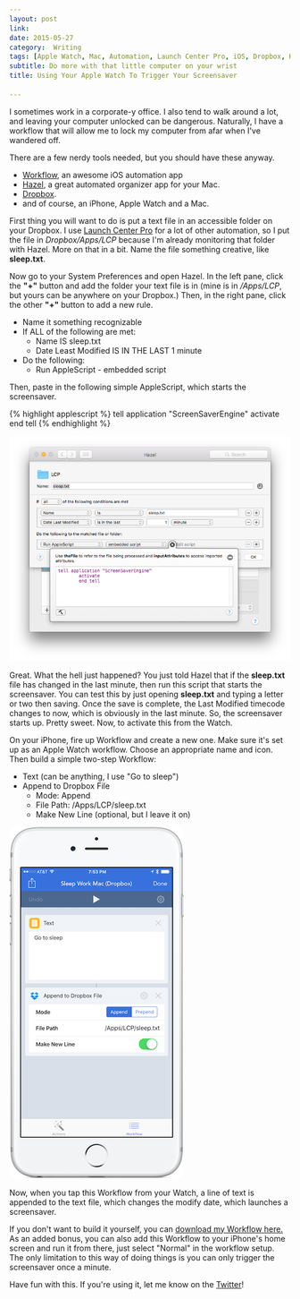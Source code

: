 ```yaml
---
layout: post
link: 
date: 2015-05-27
category:  Writing 
tags: [Apple Watch, Mac, Automation, Launch Center Pro, iOS, Dropbox, Hazel]
subtitle: Do more with that little computer on your wrist
title: Using Your Apple Watch To Trigger Your Screensaver

---
```



I sometimes work in a corporate-y office. I also tend to walk around a lot, and leaving your computer unlocked can be dangerous. Naturally, I have a workflow that will allow me to lock my computer from afar when I've wandered off. 

<!-- more -->  

There are a few nerdy tools needed, but you should have these anyway.

  * [Workflow](https://geo.itunes.apple.com/us/app/workflow-powerful-automation/id915249334?mt=8&uo=6&at=1001l3C5), an awesome iOS automation app
  * [Hazel](http://www.noodlesoft.com/hazel.php), a great automated organizer app for your Mac.
  * [Dropbox](https://db.tt/UfENov5).
  * and of course, an iPhone, Apple Watch and a Mac.

First thing you will want to do is put a text file in an accessible folder on your Dropbox. I use [Launch Center Pro](https://geo.itunes.apple.com/us/app/launch-center-pro/id532016360?mt=8&uo=6&at=1001l3C5) for a lot of other automation, so I put the file in _Dropbox/Apps/LCP_ because I'm already monitoring that folder with Hazel. More on that in a bit. Name the file something creative, like **sleep.txt**.

Now go to your System Preferences and open Hazel. In the left pane, click the **"+"** button and add the folder your text file is in (mine is in _/Apps/LCP_, but yours can be anywhere on your Dropbox.) Then, in the right pane, click the other **"+"** button to add a new rule.

  * Name it something recognizable
  * If ALL of the following are met: 
      * Name IS sleep.txt
      * Date Least Modified IS IN THE LAST 1 minute
  * Do the following: 
      * Run AppleScript - embedded script
      


Then, paste in the following simple AppleScript, which starts the screensaver.

{% highlight applescript %}
	tell application "ScreenSaverEngine"
        activate
        end tell
{% endhighlight %}     


![Hazel Prefs](/assets/img/post/HazelPrefs.png)   


Great. What the hell just happened? You just told Hazel that if the **sleep.txt** file has changed in the last minute, then run this script that starts the screensaver. You can test this by just opening **sleep.txt** and typing a letter or two then saving. Once the save is complete, the Last Modified timecode changes to now, which is obviously in the last minute. So, the screensaver starts up. Pretty sweet. Now, to activate this from the Watch.

On your iPhone, fire up Workflow and create a new one. Make sure it's set up as an Apple Watch workflow. Choose an appropriate name and icon. Then build a simple two-step Workflow:


  * Text (can be anything, I use "Go to sleep")
  * Append to Dropbox File 
      * Mode: Append
      * File Path: /Apps/LCP/sleep.txt
      * Make New Line (optional, but I leave it on)
      
      
![Workflow Screenshot](/assets/img/post/WF-Sleep-Mac.PNG)      


Now, when you tap this Workflow from your Watch, a line of text is appended to the text file, which changes the modify date, which launches a screensaver. 

If you don't want to build it yourself, you can [download my Workflow here.](https://workflow.is/workflows/68cf1b5bc9864dc0882b5e39bf05583b) As an added bonus, you can also add this Workflow to your iPhone's home screen and run it from there, just select "Normal" in the workflow setup. The only limitation to this way of doing things is you can only trigger the screensaver once a minute.

Have fun with this. If you're using it, let me know on the [Twitter](http://www.twitter.com/jimmylittle)!